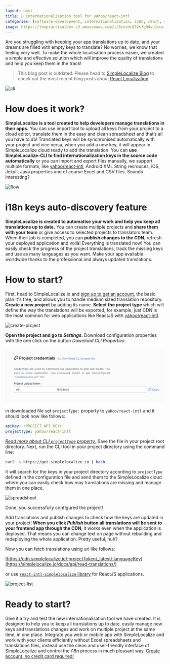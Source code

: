 ```yaml
---
layout: post
title: 🤖 Internationalization tool for yahoo/react-intl
categories: [software-development, internationalization, i18n, react, software, startup]
image: https://thepracticaldev.s3.amazonaws.com/i/8stvdc832sfg94vu1cuv.jpeg
---
```


Are you struggling with keeping your app translations up to date, and your dreams are filled with empty keys to translate? No worries, we know that feeling very well. To make the whole localisation process easier, we created a simple and effective solution which will improve the quality of translations and help you keep them in the track!

> This blog post is outdated. Please head to [SimpleLocalize Blog](https://simplelocalize.io/blog/) to check out the most recent blog posts about [React Localization](https://simplelocalize.io/tag/react-localization/). 

![cli](https://thepracticaldev.s3.amazonaws.com/i/8stvdc832sfg94vu1cuv.jpeg)

# How does it work?

**SimpleLocalize is a tool created to help developers manage translations in their apps.** You can use import tool to upload all keys from your project to a cloud editor, translate them in the easy and clean spreadsheet and that’s all you have to do! Translated keys will be synchronised automatically with your project and vice versa, when you add a new key, it will appear in SimpleLocalize cloud ready to add the translation. You can **use SimpleLocalize-CLI to find internationalization keys in the source code automatically** or you can import and export files manually, we support multiple formats, like [yahoo/react-intl](https://github.com/yahoo/react-intl), Android XML String resrouces, iOS, Jekyll, Java properties and of course Excel and CSV files. Sounds interesting?

![flow](https://thepracticaldev.s3.amazonaws.com/i/ui8ddirj973pcujlwdsj.jpg)

# i18n keys auto-discovery feature 

**SimpleLocalize is created to automatise your work and help you keep all translations up to date.** You can create multiple projects and **share them with your team** or give access to selected projects to translators team. When their job is completed, you can **publish changes to the CDN**, refresh your deployed application and voilà! Everything is translated now! You can easily check the progress of the project translations, track the missing keys and use as many languages as you want. Make your app available worldwide thanks to the professional and always updated translations.


# How to start?

First, head to SimpleLocalize.io and [sign up to get an account](https://app.simplelocalize.io/register), the basic plan it's free, and allows you to handle medium sized translation repository. **Create a new project** by adding its name. **Select the project type** which will define the way the translations will be exported, for example, just CDN is the most common for web applications like ReactJS with [yahoo/react-intl](https://github.com/yahoo/react-intl).


![create-project](https://thepracticaldev.s3.amazonaws.com/i/hxkq4x1uqtoxnx0qwuaw.png)


**Open the project and go to *Settings*.** Download configuration properties with the one click on the button *Download CLI Properties*:

![credentials-section.png](/assets/2019-04-28/credentials-section.png)

in downloaded file set `projectType:` property to `yahoo/react-intl`  and it should look now like follows:
```yaml
apiKey: <PROJECT_API_KEY>
projectType: yahoo/react-intl
```

[*Read more about CLI `projectType` property*.](https://simplelocalize.io/docs/cli/get-started/) Save the file in your project root directory. Next, run the CLI tool in your project directory using the command line:

```bash
curl -s https://get.simplelocalize.io | bash
```
It will search for the keys in your project directory according to `projectType` defined in the configuration file and send them to the SimpleLocalize cloud where you can easily check how may translations are missing and manage them in one place.


![spreadsheet](https://thepracticaldev.s3.amazonaws.com/i/p6vokj8q5zlyrz2mzr7m.png)


Done, you successfully configured the project!

Add translations and publish changes to check how the keys are updated in your project! **When you click *Publish* button all translations will be sent to your frontend app through the CDN**, it works even when the application is deployed. That means you can change text on page without rebuilding and redeploying the whole application. Pretty useful, huh?

Now you can fetch translations using url like follows:

[https://cdn.simplelocalize.io/:projectToken/_latest/:languageKey](https://simplelocalize.io/docs/api/read-translations/)

or use [`react-intl-simplelocalize` library](https://github.com/simplelocalize/react-intl-simplelocalize) for ReactJS applications.

![project-list](https://thepracticaldev.s3.amazonaws.com/i/fr5kjtvxd1ftr45188ys.png)

# Ready to start?

Give it a try and test the new internationalisation tool we have created. It is designed to help you to keep all translations up to date, easily manage new keys and translations changes and work on multiple project at the same time, in one place. Integrate you web or mobile app with SimpleLocalize and work with your clients efficiently without Excel spreadsheets and translations files, instead use the clean and user-friendly interface of SimpleLocalize and control the i18n process in much pleasant way. 
[Create account, no credit card required!](https://app.simplelocalize.io/register)


